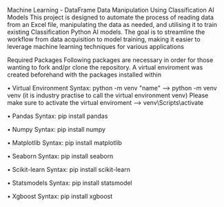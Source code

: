 Machine Learning - DataFrame Data Manipulation Using Classification AI Models
This project is designed to automate the process of reading data from an Excel file, manipulating the data as needed, and utilising it to train existing Classification Python AI models. The goal is to streamline the workflow from data acquisition to model training, making it easier to leverage machine learning techniques for various applications


Required Packages
Following packages are necessary in order for those wanting to fork and/pr clone the repository. A virtual enviroment was created beforehand with the packages installed within


• Virtual Environment
Syntax: python -m venv "name" --> python -m venv venv (it is industry practise to call the virtual environment venv)
Please make sure to activate the virtual enviroment --> venv\Scripts\activate

• Pandas
Syntax: pip install pandas

• Numpy
Syntax: pip install numpy

• Matplotlib
Syntax: pip install matplotlib

• Seaborn
Syntax: pip install seaborn

• Scikit-learn
Syntax: pip install scikit-learn

• Statsmodels
Syntax: pip install statsmodel

• Xgboost
Syntax: pip install xgboost
